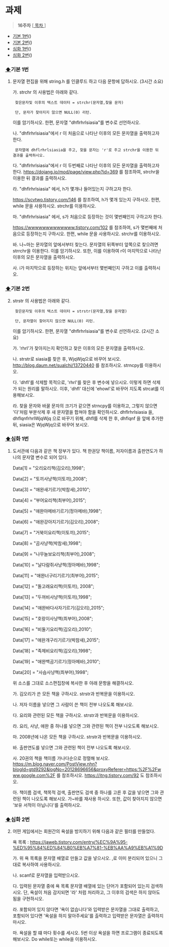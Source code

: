 # 과제
> **16주차**
[[ 목차 ](https://github.com/pqj163/IN_C_study/blob/master/README.md)]

- [기본 1번](#기본-1번)()
- [기본 2번](#기본-2번)()
- [심화 1번](#심화-1번)()
- [심화 2번](#심화-2번)()

### [⬆](#과제)기본 1번
1. 문자열 편집을 위해 string.h 를 인클루드 하고 다음 문항에 답하시오. (3시간 소요)

    가. strchr 의 사용법은 아래와 같다.

        찾은문자및 이후의 텍스트 데이터 = strchr(문자열,찾을 문자)  

        단, 문자가 찾아지지 않으면 NULL(0) 리턴.
    
    이를 암기하시오. 한편, 문자열 "dhflrhrlsiasia"를 변수로 선언하시오.

    나. "dhflrhrlsiasia"에서 r 이 처음으로 나타난 이후의 모든 문자열을 출력하고자 한다.

        문자열에 dhflrhrlsiasia을 주고, 찾을 문자는 'r'로 주고 strchr을 이용한 뒤 결과를 출력하시오.

    다. "dhflrhrlsiasia"에서 r 이 두번째로 나타난 이후의 모든 문자열을 출력하고자 한다. https://dojang.io/mod/page/view.php?id=369 를 참조하여, strchr을 이용한 뒤 결과를 출력하시오.

    라. "dhflrhrlsiasia" 에서, h가 몇개나 들어있는지 구하고자 한다.

    https://scvtwo.tistory.com/146 를 참조하여, h가 몇개 있는지 구하시오. 한편, while 문을 사용하시오. strchr를 이용하시오.

    마. "dhflrhrlsiasia" 에서, s가 처음으로 등장하는 것이 몇번째인지 구하고자 한다.

    https://wwwwwwwwwwwww.tistory.com/102 를 참조하여, s가 몇번째에 처음으로 등장하는지 구하시오. 한편, while 문을 사용하시오. strchr를 이용하시오.

    바. 나~마는 문자열의 앞에서부터 찾는다. 문자열의 뒤쪽부터 앞쪽으로 찾으려면 strrchr을 이용한다. 이를 암기하시오. 또한, 이를 이용하여 r이 마지막으로 나타난 이후의 모든 문자열을 출력하시오.

    사. i가 마지막으로 등장하는 위치는 앞에서부터 몇번째인지 구하고 이를 출력하시오.

### [⬆](#과제)기본 2번
2. strstr 의 사용법은 아래와 같다.

        찾은문자및 이후의 텍스트 데이터 = strstr(문자열,찾을 문자열)  

        단, 문자열이 찾아지지 않으면 NULL(0) 리턴. 

    이를 암기하시오. 한편, 문자열 "dhflrhrlsiasia"를 변수로 선언하시오. (2시간 소요)  

    가. 'rhrl'가 찾아지는지 확인하고 찾은 이후의 모든 문자열을 출력하시오.

    나. strstr로 siasia를 찾은 후, WjqWjq으로 바꾸어 보시오. http://blog.daum.net/sualchi/13720440  를 참조하시오. strncpy를 이용하시오.

    다. 'dhfl'를 삭제할 목적으로, 'rhrl'를 찾은 후 변수에 넣으시오. 이렇게 하면 삭제가 되는 원리를 말하시오. 이후, 'dhfl' 대신에 'ehowl'로 바꾸어 지도록 strcat를 이용해보시오.

    라. 찾을 문자와 바꿀 문자의 크기가 같으면 strncpy를 이용하고, 그렇지 않으면 '다'처럼 부분삭제 후 새 문자열을 합쳐야 함을 확인하시오. dhflrhrlsiasia 을, dhflqnfrhrlWjqWjq 으로 바꾸기 위해, dhfl를 삭제 한 후, dhflqnf 을 앞에 추가한 뒤, siasia은 WjqWjq으로 바꾸어 보시오.

 

 

 

 

 

### [⬆](#과제)심화 1번

1. 도서관에 다음과 같은 책 장부가 있다. 책 한권당 책이름, 저자이름과 출판연도가 하나의 문자열 변수로 되어 있다.

    

    Data[1] = "오리요리책(김오리),1998";

    Data[2] = "토끼사냥책(이토끼),2008";

    Data[3] = "애완새기르기(박참새),2010";

    Data[4] = "부어요리책(최부어),2015";

    Data[5] = "애완아메바기르기(정아메바),1998";

    Data[6] = "애완강아지기르기(김오리),2008";

    Data[7] = "거북이요리책(이토끼),2015";

    Data[8] = "곰사냥책(박참새),1998";

    Data[9] = "나무늘보요리책(최부어),2008";

    Data[10] = "날다람쥐사냥책(정아메바),1998";

    Data[11] = "애완너구리기르기(최부어),2015";

    Data[12] = "돌고래요리책(이토끼), 2008";

    Data[13] = "두꺼비사냥책(이토끼),1998";

    Data[14] = "애완바다사자기르기(김오리),2015";

    Data[15] = "호랑이사냥책(최부어),2008";

    Data[16] = "비둘기요리책(김오리),2010";

    Data[17] = "애완개구리기르기(박참새),2015";

    Data[18] = "족제비요리책(김오리),1998";

    Data[19] = "애완백곰기르기(정아메바),2010";

    Data[20] = "사슴사냥책(최부어),1998";

    

    위 소스를 그대로 소스편집창에 복사한 후 아래 문항을 해결하시오.

    

    가. 김오리가 쓴 모든 책을 구하시오. strstr과 반복문을 이용하시오.

    나. 저자 이름을 넣으면 그 사람이 쓴 책이 전부 나오도록 해보시오.

    

    다. 요리와 관련된 모든 책을 구하시오. strstr과 반복문을 이용하시오.

    라. 요리, 사냥, 애완 중 하나를 넣으면 그와 관련된 책이 전부 나오도록 해보시오.

    

    마. 2008년에 나온 모든 책을 구하시오. strstr과 반복문을 이용하시오.

    바. 출판연도를 넣으면 그와 관련된 책이 전부 나오도록 해보시오.

    

    사. 20권의 책을 책이름 가나다순으로 정렬해 보시오.  https://m.blog.naver.com/PostView.nhn?blogId=gtd9292&logNo=20128696656&proxyReferer=https:%2F%2Fwww.google.com%2F 를 참조하시오. https://itng.tistory.com/92 도 참조하시오.

    

    아. 책이름 검색, 책목적 검색, 출판연도 검색 중 하나를 고른 후 값을 넣으면 그와 관련된 책이 나오도록 해보시오. 가~바를 재사용 하시오. 또한, 값이 찾아지지 않으면 '보유 서적이 아닙니다'를 출력하시오.

 

 

 
### [⬆](#과제)심화 2번
2. 어떤 게임에서는 회원간의 욕설을 방지하기 위해 다음과 같은 필터를 만들었다.

 

    욕 목록 : https://jaweb.tistory.com/entry/%EC%9A%95-%ED%95%84%ED%84%B0%EB%A7%81-%EB%AA%A9%EB%A1%9D

    

    가. 위 욕 목록을 문자열 배열로 만들고 값을 넣으시오. ,로 이미 분리되어 있으니 그대로 복사하여 사용하시오.

    나. scanf로 문자열을 입력받으시오.

    다. 입력된 문자열 중에 욕 목록 문자열 배열에 있는 단어가 포함되어 있는지 검색하시오. 단, 욕설이 처음 감지되면 '라' 처럼 처리하고, 그 이후의 검색은 하지 않아도 됨을 구현하시오.

    라. 포함되어 있지 않다면 '욕이 없습니다'와 입력받은 문자열을 그대로 출력하고, 포함되어 있다면 '욕설을 하지 말아주세요'를 출력하고 입력받은 문자열은 출력하지 마시오.

    마. 욕설을 할 떄 마다 횟수를 세시오. 5번 이상 욕설을 하면 프로그램이 종료되도록 해보시오. Do while또는 while을 이용하시오.
